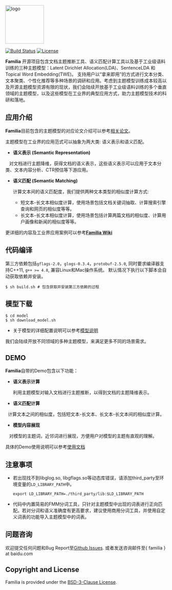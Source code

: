 <a href="http://github.com/baidu/Familia">
    <img style="vertical-align: top;" src="https://raw.githubusercontent.com/wiki/baidu/Familia/img/logo.png?raw=true" alt="logo" height="120px">
</a>

[![Build Status](https://travis-ci.org/baidu/Familia.svg?branch=master)](http://travis-ci.org/baidu/Familia)
[![License](https://img.shields.io/pypi/l/Django.svg)]()

**Familia** 开源项目包含文档主题推断工具、语义匹配计算工具以及基于工业级语料训练的三种主题模型：Latent Dirichlet Allocation(LDA)、SentenceLDA 和Topical Word Embedding(TWE)。 支持用户以“拿来即用”的方式进行文本分类、文本聚类、个性化推荐等多种场景的调研和应用。考虑到主题模型训练成本较高以及开源主题模型资源有限的现状，我们会陆续开放基于工业级语料训练的多个垂直领域的主题模型，以及这些模型在工业界的典型应用方式，助力主题模型技术的科研和落地。

## 应用介绍
    
**Familia**目前包含的主题模型的对应论文介绍可以参考[相关论文](https://github.com/baidu/Familia/wiki/%E5%8F%82%E8%80%83%E6%96%87%E7%8C%AE)。

主题模型在工业界的应用范式可以抽象为两大类: 语义表示和语义匹配。

- **语义表示 (Semantic Representation)** 
    
    对文档进行主题降维，获得文档的语义表示，这些语义表示可以应用于文本分类、文本内容分析、CTR预估等下游应用。

- **语义匹配 (Semantic Matching)**

    计算文本间的语义匹配度，我们提供两种文本类型的相似度计算方式:

    - 短文本-长文本相似度计算，使用场景包括文档关键词抽取、计算搜索引擎查询和网页的相似度等等。
    - 长文本-长文本相似度计算，使用场景包括计算两篇文档的相似度、计算用户画像和新闻的相似度等等。

更详细的内容及工业界应用案例可以参考[**Familia Wiki**](https://github.com/baidu/Familia/wiki)

## 代码编译
第三方依赖包括`gflags-2.0`，`glogs-0.3.4`，`protobuf-2.5.0`, 同时要求编译器支持C++11, `g++ >= 4.8`, 兼容Linux和Mac操作系统。
默认情况下执行以下脚本会自动获取依赖并安装。
    
    $ sh build.sh # 包含获取并安装第三方依赖的过程

## 模型下载

    $ cd model
    $ sh download_model.sh

* 关于模型的详细配置说明可以参考[模型说明](https://github.com/baidu/Familia/blob/master/model/README.md)

我们会陆续开放不同领域的多种主题模型，来满足更多不同的场景需求。

## DEMO
    
**Familia**自带的Demo包含以下功能：
-  **语义表示计算**
   
   利用主题模型对输入文档进行主题推断，以得到文档的主题降维表示。

-  **语义匹配计算**
   
   计算文本之间的相似度，包括短文本-长文本、长文本-长文本间的相似度计算。

-  **模型内容展现**
    
    对模型的主题词，近邻词进行展现，方便用户对模型的主题有直观的理解。

具体的Demo使用说明可以参考[使用文档](https://github.com/baidu/Familia/wiki/Demo%E4%BD%BF%E7%94%A8%E6%96%87%E6%A1%A3)

## 注意事项

* 若出现找不到libglog.so, libgflags.so等动态库错误，请添加third_party至环境变量的`LD_LIBRARY_PATH`中。

    `export LD_LIBRARY_PATH=./third_party/lib:$LD_LIBRARY_PATH`

* 代码中内置简易的FMM分词工具，只针对主题模型中出现的词表进行正向匹配。若对分词和语义准确度有更高要求，建议使用商用分词工具，并使用自定义词表的功能导入主题模型中的词表。

## 问题咨询

欢迎提交任何问题和Bug Report至[Github Issues](https://github.com/baidu/Familia/issues).
或者发送咨询邮件至{ familia } at baidu.com

## Copyright and License

Familia is provided under the [BSD-3-Clause License](LICENSE).
